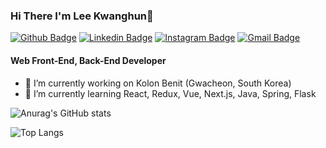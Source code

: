 ### Hi There I'm Lee Kwanghun👋

[![Github Badge](https://img.shields.io/badge/-My%20Page-black?style=flat-square&logo=github&link=https://github.com/lkhoony)](https://github.com/lkhoony)
[![Linkedin Badge](https://img.shields.io/badge/-LinkedIn-blue?style=flat-square&logo=Linkedin&logoColor=white&link=https://www.linkedin.com/in/%EA%B4%91%ED%9B%88-%EC%9D%B4-560664216/)](https://www.linkedin.com/in/%EA%B4%91%ED%9B%88-%EC%9D%B4-560664216/)
[![Instagram Badge](https://img.shields.io/badge/-Instagram-black?style=flat-square&logo=Instagram&link=https://www.facebook.com/kwanghun.lee.16/)](https://www.facebook.com/kwanghun.lee.16/)
[![Gmail Badge](https://img.shields.io/badge/Gmail-d14836?style=flat-square&logo=Gmail&logoColor=white&link=mailto:lkh14011424@gmail.com)](mailto:lkh14011424@gmail.com)  

#### Web Front-End, Back-End Developer

- 🔭 I’m currently working on Kolon Benit (Gwacheon, South Korea)
- 🌱 I’m currently learning React, Redux, Vue, Next.js, Java, Spring, Flask

![Anurag's GitHub stats](https://github-readme-stats.vercel.app/api?username=lkhoony&show_icons=true&theme=dark)

![Top Langs](https://github-readme-stats.vercel.app/api/top-langs/?username=lkhoony&layout=compact&hide=jupyter%20notebook,html,css)
